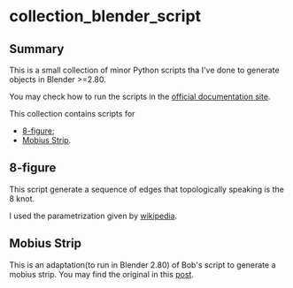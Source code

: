 # collection_blender_script

## Summary

This is a small collection of minor Python scripts tha I've done to generate objects in Blender >=2.80.

You may check how to run the scripts in the [official documentation site](https://docs.blender.org/api/current/info_quickstart.html#running-scripts).

This collection contains scripts for
- [8-figure](https://en.wikipedia.org/wiki/Figure-eight_knot_(mathematics));
- [Mobius Strip](https://en.wikipedia.org/wiki/M%C3%B6bius_strip).

## 8-figure

This script generate a sequence of edges that topologically speaking is the 8 knot.

I used the parametrization given by [wikipedia](https://en.wikipedia.org/wiki/Figure-eight_knot_(mathematics)).

## Mobius Strip

This is an adaptation(to run in Blender 2.80) of Bob's script to generate a mobius strip. You may find the original in this [post](https://blender.stackexchange.com/questions/82480/how-to-make-a-mobius-strip).

